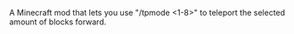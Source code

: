 A Minecraft mod that lets you use "/tpmode <1-8>" to teleport the selected amount of blocks forward.
